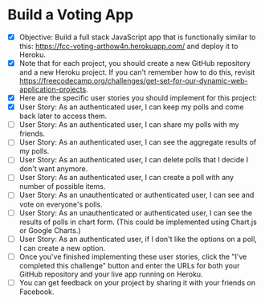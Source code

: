 # Build a Voting App

   - [x] Objective: Build a full stack JavaScript app that is functionally similar to this: https://fcc-voting-arthow4n.herokuapp.com/ and deploy it to Heroku.
   - [x] Note that for each project, you should create a new GitHub repository and a new Heroku project. If you can't remember how to do this, revisit https://freecodecamp.org/challenges/get-set-for-our-dynamic-web-application-projects.
   - [x] Here are the specific user stories you should implement for this project:
   - [x] User Story: As an authenticated user, I can keep my polls and come back later to access them.
   - [ ] User Story: As an authenticated user, I can share my polls with my friends.
   - [ ] User Story: As an authenticated user, I can see the aggregate results of my polls.
   - [ ] User Story: As an authenticated user, I can delete polls that I decide I don't want anymore.
   - [ ] User Story: As an authenticated user, I can create a poll with any number of possible items.
   - [ ] User Story: As an unauthenticated or authenticated user, I can see and vote on everyone's polls.
   - [ ] User Story: As an unauthenticated or authenticated user, I can see the results of polls in chart form. (This could be implemented using Chart.js or Google Charts.)
   - [ ] User Story: As an authenticated user, if I don't like the options on a poll, I can create a new option.
   - [ ] Once you've finished implementing these user stories, click the "I've completed this challenge" button and enter the URLs for both your GitHub repository and your live app running on Heroku.
   - [ ] You can get feedback on your project by sharing it with your friends on Facebook.
